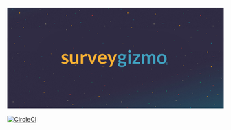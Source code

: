 ![alt text](/img/logo.png "Aries Inegration for Survey Gizmo")

[![CircleCI](https://circleci.com/gh/aries-data/aries-activity-surveygizmo-transform.svg?style=svg)](https://circleci.com/gh/aries-data/aries-activity-surveygizmo-transform)